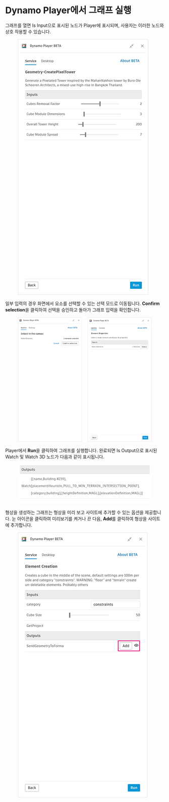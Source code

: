 # Dynamo Player에서 그래프 실행

그래프를 열면 Is Input으로 표시된 노드가 Player에 표시되며, 사용자는 이러한 노드와 상호 작용할 수 있습니다.

<figure><img src="../.gitbook/assets/run-button.png" alt=""><figcaption></figcaption></figure>

일부 입력의 경우 화면에서 요소를 선택할 수 있는 선택 모드로 이동됩니다. **Confirm selection**을 클릭하여 선택을 승인하고 돌아가 그래프 입력을 확인합니다.

<figure><img src="../.gitbook/assets/selection-flow.png" alt=""><figcaption></figcaption></figure>

Player에서 **Run**을 클릭하여 그래프를 실행합니다. 완료되면 Is Output으로 표시된 Watch 및 Watch 3D 노드가 다음과 같이 표시됩니다.

<figure><img src="../.gitbook/assets/watch-output.png" alt=""><figcaption></figcaption></figure>

형상을 생성하는 그래프는 형상을 미리 보고 사이트에 추가할 수 있는 옵션을 제공합니다. 눈 아이콘을 클릭하여 미리보기를 켜거나 끈 다음, **Add**를 클릭하여 형상을 사이트에 추가합니다.

<figure><img src="../.gitbook/assets/add.png" alt=""><figcaption></figcaption></figure>
